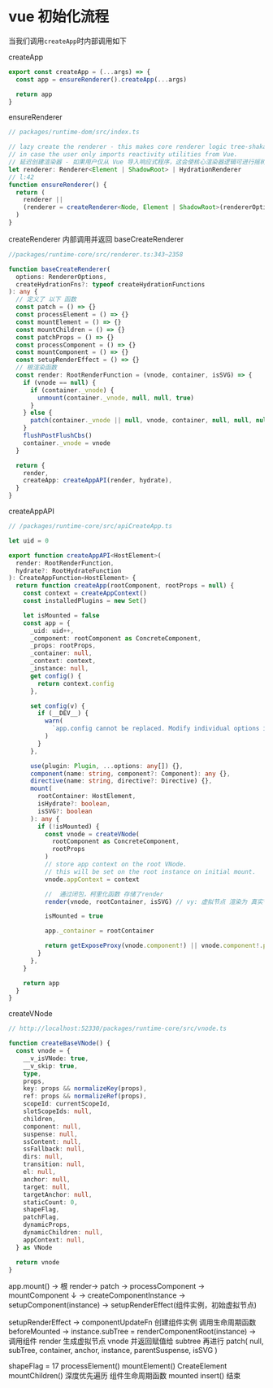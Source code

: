 # vue 初始化流程

当我们调用`createApp`时内部调用如下

createApp

```ts
export const createApp = (...args) => {
  const app = ensureRenderer().createApp(...args)

  return app
}
```

ensureRenderer

```ts
// packages/runtime-dom/src/index.ts

// lazy create the renderer - this makes core renderer logic tree-shakable
// in case the user only imports reactivity utilities from Vue.
// 延迟创建渲染器 - 如果用户仅从 Vue 导入响应式程序，这会使核心渲染器逻辑可进行摇树优化。
let renderer: Renderer<Element | ShadowRoot> | HydrationRenderer
// l:42
function ensureRenderer() {
  return (
    renderer ||
    (renderer = createRenderer<Node, Element | ShadowRoot>(rendererOptions))
  )
}
```

createRenderer 内部调用并返回 baseCreateRenderer

```ts
//packages/runtime-core/src/renderer.ts:343~2358

function baseCreateRenderer(
  options: RendererOptions,
  createHydrationFns?: typeof createHydrationFunctions
): any {
  // 定义了 以下 函数
  const patch = () => {}
  const processElement = () => {}
  const mountElement = () => {}
  const mountChildren = () => {}
  const patchProps = () => {}
  const processComponent = () => {}
  const mountComponent = () => {}
  const setupRenderEffect = () => {}
  // 根渲染函数
  const render: RootRenderFunction = (vnode, container, isSVG) => {
    if (vnode == null) {
      if (container._vnode) {
        unmount(container._vnode, null, null, true)
      }
    } else {
      patch(container._vnode || null, vnode, container, null, null, null, isSVG)
    }
    flushPostFlushCbs()
    container._vnode = vnode
  }

  return {
    render,
    createApp: createAppAPI(render, hydrate),
  }
}
```

createAppAPI

```ts
// /packages/runtime-core/src/apiCreateApp.ts

let uid = 0

export function createAppAPI<HostElement>(
  render: RootRenderFunction,
  hydrate?: RootHydrateFunction
): CreateAppFunction<HostElement> {
  return function createApp(rootComponent, rootProps = null) {
    const context = createAppContext()
    const installedPlugins = new Set()

    let isMounted = false
    const app = {
      _uid: uid++,
      _component: rootComponent as ConcreteComponent,
      _props: rootProps,
      _container: null,
      _context: context,
      _instance: null,
      get config() {
        return context.config
      },

      set config(v) {
        if (__DEV__) {
          warn(
            `app.config cannot be replaced. Modify individual options instead.`
          )
        }
      },

      use(plugin: Plugin, ...options: any[]) {},
      component(name: string, component?: Component): any {},
      directive(name: string, directive?: Directive) {},
      mount(
        rootContainer: HostElement,
        isHydrate?: boolean,
        isSVG?: boolean
      ): any {
        if (!isMounted) {
          const vnode = createVNode(
            rootComponent as ConcreteComponent,
            rootProps
          )
          // store app context on the root VNode.
          // this will be set on the root instance on initial mount.
          vnode.appContext = context

          //  通过闭包，柯里化函数 存储了render
          render(vnode, rootContainer, isSVG) // vy: 虚拟节点 渲染为 真实节点

          isMounted = true

          app._container = rootContainer

          return getExposeProxy(vnode.component!) || vnode.component!.proxy
        }
      },
    }

    return app
  }
}
```

createVNode

```ts
// http://localhost:52330/packages/runtime-core/src/vnode.ts

function createBaseVNode() {
  const vnode = {
    __v_isVNode: true,
    __v_skip: true,
    type,
    props,
    key: props && normalizeKey(props),
    ref: props && normalizeRef(props),
    scopeId: currentScopeId,
    slotScopeIds: null,
    children,
    component: null,
    suspense: null,
    ssContent: null,
    ssFallback: null,
    dirs: null,
    transition: null,
    el: null,
    anchor: null,
    target: null,
    targetAnchor: null,
    staticCount: 0,
    shapeFlag,
    patchFlag,
    dynamicProps,
    dynamicChildren: null,
    appContext: null,
  } as VNode

  return vnode
}
```

app.mount() ->
根 render->
patch -> processComponent -> mountComponent
↓
-> createComponentInstance
-> setupComponent(instance)
-> setupRenderEffect(组件实例，初始虚拟节点)

setupRenderEffect -> componentUpdateFn
创建组件实例
调用生命周期函数 beforeMounted
->
instance.subTree = renderComponentRoot(instance)
-> 调用组件 render 生成虚拟节点 vnode 并返回赋值给 subtree
再进行 patch(
null,
subTree,
container,
anchor,
instance,
parentSuspense,
isSVG
)

shapeFlag = 17
processElement()
mountElement()
CreateElement
mountChildren() 深度优先遍历
组件生命周期函数 mounted
insert()
结束
